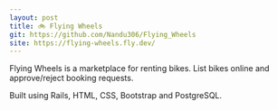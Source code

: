 ```yaml
---
layout: post
title: 🚲 Flying Wheels
git: https://github.com/Nandu306/Flying_Wheels
site: https://flying-wheels.fly.dev/
---
```


Flying Wheels is a marketplace for renting bikes. List bikes online and approve/reject booking requests.

Built using Rails, HTML, CSS, Bootstrap and PostgreSQL.
